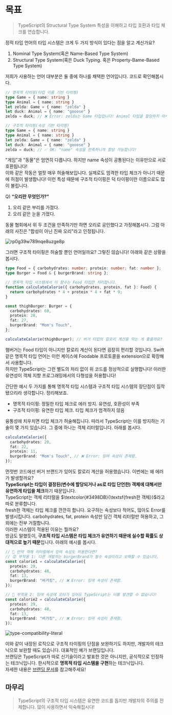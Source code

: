 # 목표

> TypeScript의 Structural Type System 특성을 이해하고 타입 호환과 타입 체크를 연습합니다.

정적 타입 언어의 타입 시스템은 크게 두 가지 방식이 있다는 점을 알고 계신가요? 

1. Nominal Type System(혹은 Name-Based Type System)
2. Structural Type System(혹은 Duck Typing. 혹은 Property-Bame-Based Type System)

저희가 사용하는 언어 대부분은 둘 중에 하나를 채택한 언어입니다. 코드로 확인해봅시다.

```typescript
// 명목적 타이핑(타입 이름 기반 타이핑)
type Game = { name: string }
type Animal = { name: string }
let zelda: Game = { name: "zelda" }
let duck: Animal = { name: "gooose" }
zelda = duck; // ❌ Error: zelda는 Game 타입입니다! Animal 타입을 할당하지 마세요!
```

```typescript
// 구조적 타이핑(속성 기반 타이핑)
type Game = { name: string }
type Animal = { name: string }
let zelda: Game = { name: "zelda" }
let duck: Animal = { name: "gooose" }
zelda = duck; // ✅ OK: "name" 속성을 만족하니까 할당 가능합니다!
```

"게임"과 "동물"은 엄연히 다릅니다. 하지만 name 속성이 공통된다는 이유만으로 서로 호환됩니다!  
이와 같은 작동은 얼핏 매우 허술해보입니다. 실제로도 엄격한 타입 체크가 아니기 때문에 허점이 발생합니다! 이런 특성 때문에 구조적 타이핑은 덕 타이핑이란 이름으로도 많이 불립니다.  

Q) **“오리란 무엇인가?”**

1. 오리 같은 부리를 가졌다.
2. 오리 같은 눈을 가졌다.

동물 협회에서 위 두 조건을 만족하기만 하면 오리로 공인했다고 가정해봅시다. 그럼 아래의 사진은 "합성이 아닌 진짜 오리"라고 인정됩니다.

![rp0g39w789nqe8uzge8p](https://github.com/hamelln/typescript-textbook/assets/39308313/1b280fe5-0bc6-4c4c-bd15-2b34dd8baeaa)

그러면 구조적 타이핑은 허술할 뿐인 언어일까요? 그렇진 않습니다! 아래와 같은 상황을 봅시다.

```typescript
type Food = { carbohydrates: number; protein: number; fat: number };
type Burger = Food & { burgerBrand: string };

// 명목적 타입 시스템에서 이 함수는 Food 타입만 처리합니다.
function calculateCalorie({ carbohydrates, protein, fat }: Food) {
  return carbohydrates * 4 + protein * 4 + fat * 9;
}

const thighBurger: Burger = {
  carbohydrates: 60,
  protein: 28,
  fat: 27,
  burgerBrand: "Mom's Touch",
};

calculateCalorie(thighBurger); // 버거 타입의 칼로리 계산을 막는 게 좋을까요?
```

햄버거는 Food 타입이 아니지만 칼로리 계산이 된다면 굉장히 편리할 것입니다. Swift 같은 명목적 타입 언어는 이런 케이스에 Foodable 프로토콜을 extension으로 확장해서 사용합니다.  
하지만 TypeScript는 그런 별도의 처리 없이 위 코드를 정상적으로 실행합니다! 이러한 유연성이 객체 지향 프로그래밍에서의 다형성을 허용합니다!  

간단한 예시 두 가지를 통해 명목적 타입 시스템과 구조적 타입 시스템의 장단점이 짐작됐으리라 생각합니다. 정리해보죠.

- 명목적 타이핑: 정밀한 타입 체크로 에러 방지. 유연성, 호환성이 부족
- 구조적 타이핑: 유연한 타입 체크. 타입 체크가 엄격하지 않음

융통성에 치우치면 타입 체크가 허술해집니다. 따라서 TypeScript는 이를 방지하는 기술이 몇 가지 있습니다. 그 중에 하나는 객체 리터럴입니다. 아래를 봅시다.

```typescript
calculateCalorie({
  carbohydrates: 20,
  fat: 22,
  protein: 11,
  burgerBrand: "Mom's Touch", // ❌ Error: 잉여 속성이 존재함.
});
```

먼젓번 코드에선 버거 브랜드가 있어도 칼로리 계산을 허용했습니다. 이번에는 왜 에러가 발생할까요?  
**TypeScript는 타입이 결정된(변수에 할당되거나 as로 타입 단언한) 객체에 대해서만 유연하게 타입을 체크**하기 때문입니다.  
TypeScript는 객체 리터럴을 $\textcolor{#3498DB}{\textsf{fresh한 객체}}$라고 따로 분류합니다.  
fresh한 객체는 타입 체크를 깐깐히 합니다. 요구하는 속성보다 적어도, 많아도 Error를 발생시킵니다. carbohydrates, fat, protein 속성만 담긴 객체 리터럴만 허용하고, 그 외에는 전부 거절합니다.  
이러한 시스템이 적용된 이유는 뭘까요?  
방금도 말했듯이, **구조적 타입 시스템은 타입 체크가 유연하기 때문에 실수할 확률도 상대적으로 높기 때문**입니다. 아래의 예시를 봅시다.

```typescript
// 📒 만약 객체 리터럴에서 잉여 속성도 허용한다면?
// 😡 부작용 1: 다른 개발자는 burgerBrand가 필수 속성이라고 오해할 수 있습니다.
const calorie1 = calculateCalorie({
  protein: 29,
  carbohydrates: 48,
  fat: 13,
  burgerBrand: "버거킹", // ❌ Error: 잉여 속성이 존재함.
});

// 🤬 부작용 2: 잉여 속성에 오타가 있어도 TypeScript는 이를 발견할 수 없습니다!
const calorie2 = calculateCalorie({
  protein: 29,
  carbohydrates: 48,
  fat: 13,
  birgerBrand: "버거킹", // ❌ Error: 잉여 속성이 존재함.
});
```

![type-compatibility-literal](https://github.com/hamelln/typescript-textbook/assets/39308313/82be080e-a9f7-46b9-ba53-59908a822740)

이와 같이 내장된 로직으로 구조적 타이핑의 단점을 보완하기도 하지만, 개발자의 테크닉으로 보완할 때도 있습니다. 대표적인 예가 브랜딩입니다.  
브랜딩은 TypeScript가 따로 신기술이라고 발표한 것은 아니지만, 공식적으로 인정하는 테크닉입니다. 한시적으로 **명목적 타입 시스템을 구현**하는 테크닉입니다.  
자세한 내용은 [브랜딩 문서](https://github.com/hamelln/typescript-dive-notes/blob/main/branding.md)를 참고해주세요!

## 마무리

> TypeScript의 구조적 타입 시스템은 유연한 코드를 돕지만 개발자의 주의를 전제합니다. 많이 사용하면서 익숙해집시다!
